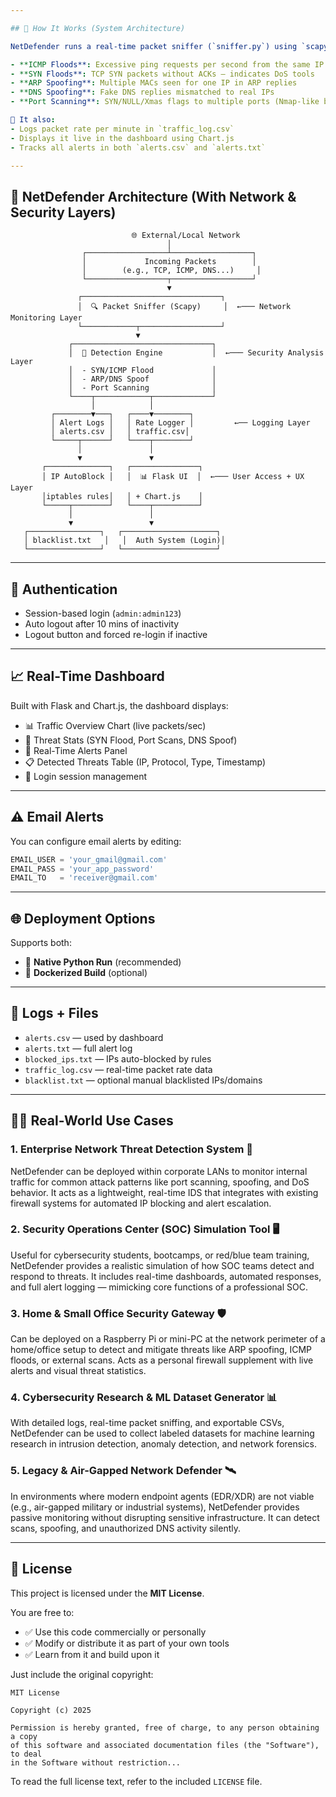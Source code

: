 ```yaml
---

## 🧠 How It Works (System Architecture)

NetDefender runs a real-time packet sniffer (`sniffer.py`) using `scapy` to monitor all incoming/outgoing packets. Detection rules for common network attacks trigger alerts when specific behaviors are observed:

- **ICMP Floods**: Excessive ping requests per second from the same IP
- **SYN Floods**: TCP SYN packets without ACKs — indicates DoS tools
- **ARP Spoofing**: Multiple MACs seen for one IP in ARP replies
- **DNS Spoofing**: Fake DNS replies mismatched to real IPs
- **Port Scanning**: SYN/NULL/Xmas flags to multiple ports (Nmap-like behavior)

🧠 It also:
- Logs packet rate per minute in `traffic_log.csv`
- Displays it live in the dashboard using Chart.js
- Tracks all alerts in both `alerts.csv` and `alerts.txt`

---
```


## 🧬 NetDefender Architecture (With Network & Security Layers)

```
                           🌐 External/Local Network
                                   │
                ┌──────────────────┴──────────────────┐
                │             Incoming Packets        │
                │        (e.g., TCP, ICMP, DNS...)     │
                └──────────────────┬──────────────────┘
                                   ▼
               ┌───────────────────────────────┐
               │  🔍 Packet Sniffer (Scapy)     │  ←─── Network Monitoring Layer
               └────────────┬──────────────────┘
                            ▼
             ┌───────────────────────────────┐
             │  🧠 Detection Engine           │  ←─── Security Analysis Layer
             │  - SYN/ICMP Flood             │
             │  - ARP/DNS Spoof              │
             │  - Port Scanning              │
             └────┬────────────┬─────────────┘
                  │            │
         ┌────────▼───┐   ┌────▼────────┐
         │ Alert Logs │   │ Rate Logger │         ←── Logging Layer
         │ alerts.csv │   │ traffic.csv│
         └─────┬──────┘   └────┬────────┘
               │               │
               ▼               ▼
       ┌──────────────┐   ┌───────────────┐
       │ IP AutoBlock │   │  📊 Flask UI  │  ←─── User Access + UX Layer
       │iptables rules│   │ + Chart.js    │
       └─────┬────────┘   └────┬──────────┘
             │                 │
             ▼                 ▼
   ┌────────────────┐   ┌─────────────────────┐
   │ blacklist.txt   │   │  Auth System (Login)│
   └────────────────┘   └─────────────────────┘
```

---

## 🔐 Authentication

- Session-based login (`admin:admin123`)
- Auto logout after 10 mins of inactivity
- Logout button and forced re-login if inactive

---

## 📈 Real-Time Dashboard

Built with Flask and Chart.js, the dashboard displays:

- 📊 Traffic Overview Chart (live packets/sec)
- 🧠 Threat Stats (SYN Flood, Port Scans, DNS Spoof)
- 📄 Real-Time Alerts Panel
- 📋 Detected Threats Table (IP, Protocol, Type, Timestamp)
- 🔐 Login session management

---

## ⚠️ Email Alerts

You can configure email alerts by editing:

```python
EMAIL_USER = 'your_gmail@gmail.com'
EMAIL_PASS = 'your_app_password'
EMAIL_TO   = 'receiver@gmail.com'
```

---

## 🌐 Deployment Options

Supports both:
- 🔧 **Native Python Run** (recommended)
- 🐳 **Dockerized Build** (optional)

---

## 🧾 Logs + Files

- `alerts.csv` — used by dashboard
- `alerts.txt` — full alert log
- `blocked_ips.txt` — IPs auto-blocked by rules
- `traffic_log.csv` — real-time packet rate data
- `blacklist.txt` — optional manual blacklisted IPs/domains

---

## 🧑‍💼 Real-World Use Cases

### 1. **Enterprise Network Threat Detection System** 🏢  
NetDefender can be deployed within corporate LANs to monitor internal traffic for common attack patterns like port scanning, spoofing, and DoS behavior. It acts as a lightweight, real-time IDS that integrates with existing firewall systems for automated IP blocking and alert escalation.

### 2. **Security Operations Center (SOC) Simulation Tool** 🖥️  
Useful for cybersecurity students, bootcamps, or red/blue team training, NetDefender provides a realistic simulation of how SOC teams detect and respond to threats. It includes real-time dashboards, automated responses, and full alert logging — mimicking core functions of a professional SOC.

### 3. **Home & Small Office Security Gateway** 🛡️  
Can be deployed on a Raspberry Pi or mini-PC at the network perimeter of a home/office setup to detect and mitigate threats like ARP spoofing, ICMP floods, or external scans. Acts as a personal firewall supplement with live alerts and visual threat statistics.

### 4. **Cybersecurity Research & ML Dataset Generator** 📊  
With detailed logs, real-time packet sniffing, and exportable CSVs, NetDefender can be used to collect labeled datasets for machine learning research in intrusion detection, anomaly detection, and network forensics.

### 5. **Legacy & Air-Gapped Network Defender** 🛰️  
In environments where modern endpoint agents (EDR/XDR) are not viable (e.g., air-gapped military or industrial systems), NetDefender provides passive monitoring without disrupting sensitive infrastructure. It can detect scans, spoofing, and unauthorized DNS activity silently.

---

## 📝 License

This project is licensed under the **MIT License**.

You are free to:
- ✅ Use this code commercially or personally
- ✅ Modify or distribute it as part of your own tools
- ✅ Learn from it and build upon it

Just include the original copyright:
```
MIT License

Copyright (c) 2025

Permission is hereby granted, free of charge, to any person obtaining a copy
of this software and associated documentation files (the "Software"), to deal
in the Software without restriction...
```

To read the full license text, refer to the included `LICENSE` file.